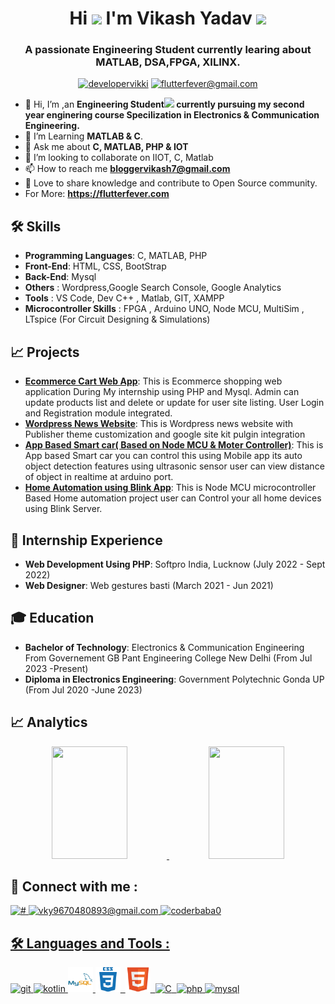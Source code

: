 <!----------------------------------- Heading Section ------------------------------------>
<h1 align="center">
    Hi
    <img src="https://media.giphy.com/media/hvRJCLFzcasrR4ia7z/giphy.gif" width="35px"/>
    I'm Vikash Yadav
    <img src="https://camo.githubusercontent.com/d3359cb00ab0b5ed8f2e1fe3fceb4fbaf3b614340f8c0db99c17b9f50b351770/68747470733a2f2f656d6f6a69732e736c61636b6d6f6a69732e636f6d2f656d6f6a69732f696d616765732f313533313834393433302f343234362f626c6f622d73756e676c61737365732e6769663f31353331383439343330" width="35">
</h1>
<h3 align="center">A passionate Engineering Student currently learing about MATLAB, DSA,FPGA, XILINX.  </h3>
<!----------------------------------- Profile View Section ------------------------------------>
<p align="center"> <a href="https://www.linkedin.com/in/vikashyadavbasti" target="blank"><img src="https://img.shields.io/twitter/follow/vikash?logo=linkedin&style=for-the-badge" alt="developervikki" /></a> <a title="bloggervikash7@gmail.com" href="mailto:bloggervikash7@gmail.com">
        <img src="https://img.shields.io/badge/Gmail-D14836?style=for-the-badge&logo=gmail&logoColor=white" alt="flutterfever@gmail.com" />
    </a></p> 

- 👋 Hi, I’m ,an **Engineering Student<img src="https://media.giphy.com/media/WUlplcMpOCEmTGBtBW/giphy.gif" width="30"> currently pursuing my second year enginering course Specilization in Electronics & Communication Engineering.** 
- 🌱 I’m Learning **MATLAB & C**.
- 💬 Ask me about **C, MATLAB, PHP & IOT**
- 💞️ I’m looking to collaborate on IIOT, C, Matlab 
- 📫 How to reach me **bloggervikash7@gmail.com**
- 💞️ Love to share knowledge and contribute to Open Source community.
- For More: **https://flutterfever.com**
  
 ## 🛠 Skills

- **Programming Languages**: C, MATLAB, PHP
- **Front-End**: HTML, CSS, BootStrap
- **Back-End**: Mysql
- **Others** :  Wordpress,Google Search Console, Google Analytics
- **Tools** :  VS Code, Dev C++ , Matlab, GIT, XAMPP
- **Microcontroller Skills** : FPGA , Arduino UNO, Node MCU, MultiSim , LTspice (For Circuit Designing & Simulations)


## 📈 Projects

- **[Ecommerce Cart Web App](#)**: This is Ecommerce shopping web application During My internship using PHP and Mysql.  Admin can update products list and delete or update for user site listing. User Login and Registration module integrated.
- **[Wordpress News Website](https://theupreport.com/)**: This is Wordpress news website with Publisher theme customization and google site kit  pulgin integration
- **[App Based Smart car( Based on Node MCU & Moter Controller)](#)**: This is App based Smart car  you can control this using Mobile app its auto object detection features using ultrasonic sensor user can view distance of object in realtime at arduino port.
- **[Home Automation using Blink App](#)**: This is Node MCU microcontroller Based Home automation project user can Control your all home devices using Blink Server.

## 📄 Internship Experience

- **Web Development Using PHP**: Softpro India, Lucknow  (July 2022 - Sept 2022)
- **Web Designer**: Web gestures basti (March 2021 - Jun 2021)

## 🎓 Education

- **Bachelor of Technology**: Electronics & Communication Engineering From  Governement GB Pant Engineering College New Delhi (From Jul 2023 -Present)
- **Diploma in Electronics Engineering**: Government Polytechnic Gonda UP (From Jul 2020 -June 2023)
 
## 📈 Analytics

<p align="center">
<a href="https://github.com/developervikki">
  <img height="180em" width="49%" margin-right="20px" src="https://github-readme-stats-eight-theta.vercel.app/api?username=developervikki&theme=radical&show_icons=true&include_all_commits=false&count_private=true"/>
  <img height="180em" width="49%" src="https://streak-stats.demolab.com?user=developervikki&theme=transparent&date_format=%5BY%20%5DM%20j&theme=radical"/>
</a>
</p>

## 📱 Connect with me :
 <a href="#">
    <img src="https://img.shields.io/badge/Portfolio-18A303?style=for-the-badge&logo=ionic&logoColor=white" alt="#"/>
  </a>
    <a title="vky9670480893@gmail.com" href="mailto:vky9670480893@gmail.com">
        <img src="https://img.shields.io/badge/Gmail-D14836?style=for-the-badge&logo=gmail&logoColor=white" alt="vky9670480893@gmail.com" />
    </a>
     <a href="#" target="blank"><img src="https://img.shields.io/twitter/follow/developervikki?logo=twitter&style=for-the-badge" alt="coderbaba0" />
</p>
         
## 🛠️ Languages and Tools :

<p align="left">  </a> <a href="https://git-scm.com/" target="_blank"> <img src="https://www.vectorlogo.zone/logos/git-scm/git-scm-icon.svg" alt="git" width="40" height="40"/> </a>  <a href="https://kotlinlang.org" target="_blank"> <img src="https://www.vectorlogo.zone/logos/kotlinlang/kotlinlang-icon.svg" alt="kotlin" width="40" height="40"/> </a> <a href="https://www.mysql.com/" target="_blank"> <img src="https://raw.githubusercontent.com/devicons/devicon/master/icons/mysql/mysql-original-wordmark.svg" alt="mysql" width="40" height="40"/>   <img src="https://github.com/devicons/devicon/blob/master/icons/css3/css3-plain-wordmark.svg"  title="CSS3" alt="CSS" width="40" height="40"/>&nbsp;
  <img src="https://github.com/devicons/devicon/blob/master/icons/html5/html5-original.svg" title="HTML5" alt="HTML" width="40" height="40"/>&nbsp; <img src="https://img.shields.io/badge/c-%2300599C.svg?style=for-the-badge&logo=c&logoColor=white" title="C" alt="C" width="40" height="40"/>&nbsp;
            <img src="https://img.shields.io/badge/PHP-777BB4?style=for-the-badge&logo=php&logoColor=white" alt="php"  width="40" height="40" />
    <img src="https://img.shields.io/badge/MySQL-005C84?style=for-the-badge&logo=mysql&logoColor=white" alt="mysql"  width="40" height="40"  />

</p>



